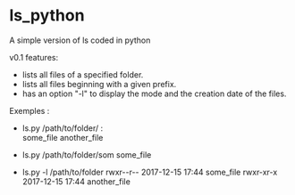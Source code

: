 # ls_python
A simple version of ls coded in python

v0.1 features:
  - lists all files of a specified folder.
  - lists all files beginning with a given prefix.
  - has an option "-l" to display the mode and the creation date of the files.
  
Exemples :
  - ls.py /path/to/folder/ :<br>
      some_file
      another_file

  - ls.py /path/to/folder/som
    some_file

  -  ls.py -l /path/to/folder
    rwxr--r-- 2017-12-15 17:44 some_file
    rwxr-xr-x 2017-12-15 17:44 another_file
